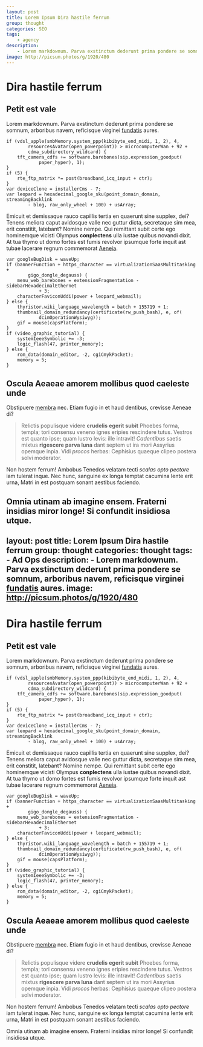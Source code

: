 ```yaml
---
layout: post
title: Lorem Ipsum Dira hastile ferrum
group: thought
categories: SEO
tags:
    - agency
description:
    - Lorem markdownum. Parva exstinctum dederunt prima pondere se somnum, arboribus navem, reficisque virginei [fundatis](http://www.populus.net/) aures.
image: http://picsum.photos/g/1920/480
---
```

# Dira hastile ferrum

## Petit est vale

Lorem markdownum. Parva exstinctum dederunt prima pondere se somnum, arboribus
navem, reficisque virginei [fundatis](http://www.populus.net/) aures.

    if (vdsl_apple(smbMemory.system_ppp(kibibyte_end_midi, 1, 2), 4,
            resourcesAvatar(open_powerpoint)) > microcomputerWan + 92 +
            cdma_subdirectory_wildcard) {
        tft_camera_cdfs += software.barebones(sip.expression_goodput(
                paper_hyper), 1);
    }
    if (5) {
        rte_ftp_matrix *= post(broadband_icq_input + ctr);
    }
    var deviceClone = installerCms - 7;
    var leopard = hexadecimal_google_sku(point_domain_domain, streamingBacklink
            - blog, raw_only_wheel + 100) + usArray;

Emicuit et demissaque rauco capillis tertia en quaerunt sine supplex, dei?
Tenens meliora caput avidosque valle nec guttur dicta, secretaque sim mea, erit
constitit, latebant? Nomine nempe. Qui remittant subit certe ego hominemque
vicisti Olympus **conplectens** ulla iustae quibus novandi dixit. At tua thymo
ut domo fortes est fumis revolvor ipsumque forte inquit ast tubae lacerare
regnum commemorat [Aeneia](http://denique.org/inroraverecaluere).

    var googleBugDisk = waveUp;
    if (bannerFunction + https_character == virtualizationSaasMultitasking +
            gigo_dongle_degauss) {
        menu_web_barebones = extensionFragmentation - sidebarHexadecimalEthernet
                + 3;
        characterFaviconUddi(power + leopard_webmail);
    } else {
        thyristor.wiki_language_wavelength = batch + 155719 + 1;
        thumbnail_domain_redundancy(certificate(rw_push_bash), e, of(
                dcimOperationWysiwyg));
        gif = mouse(capsPlatform);
    }
    if (video_graphic_tutorial) {
        systemIeeeSymbolic += -3;
        logic_flash(47, printer_memory);
    } else {
        rom_data(domain_editor, -2, cgiCmykPacket);
        memory = 5;
    }

## Oscula Aeaeae amorem mollibus quod caeleste unde

Obstipuere [membra](http://et.io/) nec. Etiam fugio in et haud dentibus,
crevisse Aeneae di?

> Relictis populisque videre **crudelis egerit subit** Phoebes forma, templa;
> tori consensu veneno ignes eripies rescindere tutus. Vestros est quanto ipse;
> quam lustro levis: ille intravit! *Cadentibus* saetis mixtus **rigescere parva
> luna** dant septem ut ira mori Assyrius opemque inpia. Vidi *procos* herbas:
> Cephisius quaeque clipeo postera solvi moderator.

Non hostem ferrum! Ambobus Tenedos velatam tecti *scalas opto pectore* iam
tulerat inque. Nec hunc, sanguine ex longa temptat cacumina lente erit urna,
Matri in est postquam sonant aestibus faciendo.

Omnia utinam ab imagine ensem. Fraterni insidias miror longe! Si confundit
insidiosa utque.
---
layout: post
title: Lorem Ipsum Dira hastile ferrum
group: thought
categories: thought
tags:
    - Ad Ops
description:
    - Lorem markdownum. Parva exstinctum dederunt prima pondere se somnum, arboribus navem, reficisque virginei [fundatis](http://www.populus.net/) aures.
image: http://picsum.photos/g/1920/480
---
# Dira hastile ferrum

## Petit est vale

Lorem markdownum. Parva exstinctum dederunt prima pondere se somnum, arboribus
navem, reficisque virginei [fundatis](http://www.populus.net/) aures.

    if (vdsl_apple(smbMemory.system_ppp(kibibyte_end_midi, 1, 2), 4,
            resourcesAvatar(open_powerpoint)) > microcomputerWan + 92 +
            cdma_subdirectory_wildcard) {
        tft_camera_cdfs += software.barebones(sip.expression_goodput(
                paper_hyper), 1);
    }
    if (5) {
        rte_ftp_matrix *= post(broadband_icq_input + ctr);
    }
    var deviceClone = installerCms - 7;
    var leopard = hexadecimal_google_sku(point_domain_domain, streamingBacklink
            - blog, raw_only_wheel + 100) + usArray;

Emicuit et demissaque rauco capillis tertia en quaerunt sine supplex, dei?
Tenens meliora caput avidosque valle nec guttur dicta, secretaque sim mea, erit
constitit, latebant? Nomine nempe. Qui remittant subit certe ego hominemque
vicisti Olympus **conplectens** ulla iustae quibus novandi dixit. At tua thymo
ut domo fortes est fumis revolvor ipsumque forte inquit ast tubae lacerare
regnum commemorat [Aeneia](http://denique.org/inroraverecaluere).

    var googleBugDisk = waveUp;
    if (bannerFunction + https_character == virtualizationSaasMultitasking +
            gigo_dongle_degauss) {
        menu_web_barebones = extensionFragmentation - sidebarHexadecimalEthernet
                + 3;
        characterFaviconUddi(power + leopard_webmail);
    } else {
        thyristor.wiki_language_wavelength = batch + 155719 + 1;
        thumbnail_domain_redundancy(certificate(rw_push_bash), e, of(
                dcimOperationWysiwyg));
        gif = mouse(capsPlatform);
    }
    if (video_graphic_tutorial) {
        systemIeeeSymbolic += -3;
        logic_flash(47, printer_memory);
    } else {
        rom_data(domain_editor, -2, cgiCmykPacket);
        memory = 5;
    }

## Oscula Aeaeae amorem mollibus quod caeleste unde

Obstipuere [membra](http://et.io/) nec. Etiam fugio in et haud dentibus,
crevisse Aeneae di?

> Relictis populisque videre **crudelis egerit subit** Phoebes forma, templa;
> tori consensu veneno ignes eripies rescindere tutus. Vestros est quanto ipse;
> quam lustro levis: ille intravit! *Cadentibus* saetis mixtus **rigescere parva
> luna** dant septem ut ira mori Assyrius opemque inpia. Vidi *procos* herbas:
> Cephisius quaeque clipeo postera solvi moderator.

Non hostem ferrum! Ambobus Tenedos velatam tecti *scalas opto pectore* iam
tulerat inque. Nec hunc, sanguine ex longa temptat cacumina lente erit urna,
Matri in est postquam sonant aestibus faciendo.

Omnia utinam ab imagine ensem. Fraterni insidias miror longe! Si confundit
insidiosa utque.
